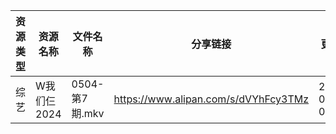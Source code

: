 | 资源类型 | 资源名称     | 文件名称         | 分享链接                                 | 更新时间                |
| ---- | -------- | ------------ | ------------------------------------ | ------------------- |
| 综艺   | W我们仨2024 | 0504-第7期.mkv | https://www.alipan.com/s/dVYhFcy3TMz | 2024-05-05 00:07:55 |
